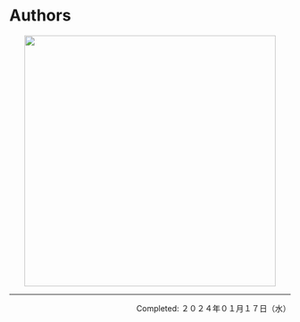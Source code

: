 # Authors

<div align="center">
<img src="" width="450px" height="auto">
</div>

---
<p align="right">Completed: ２０２４年０１月１７日（水）</p>